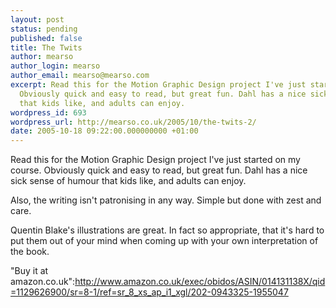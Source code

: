 ```yaml
---
layout: post
status: pending
published: false
title: The Twits
author: mearso
author_login: mearso
author_email: mearso@mearso.com
excerpt: Read this for the Motion Graphic Design project I've just started on my course.
  Obviously quick and easy to read, but great fun. Dahl has a nice sick sense of humour
  that kids like, and adults can enjoy.
wordpress_id: 693
wordpress_url: http://mearso.co.uk/2005/10/the-twits-2/
date: 2005-10-18 09:22:00.000000000 +01:00
---
```

Read this for the Motion Graphic Design project I've just started on my course. Obviously quick and easy to read, but great fun. Dahl has a nice sick sense of humour that kids like, and adults can enjoy.

Also, the writing isn't patronising in any way. Simple but done with zest and care.

Quentin Blake's illustrations are great. In fact so appropriate, that it's hard to put them out of your mind when coming up with your own interpretation of the book.

"Buy it at amazon.co.uk":http://www.amazon.co.uk/exec/obidos/ASIN/014131138X/qid=1129626900/sr=8-1/ref=sr_8_xs_ap_i1_xgl/202-0943325-1955047
